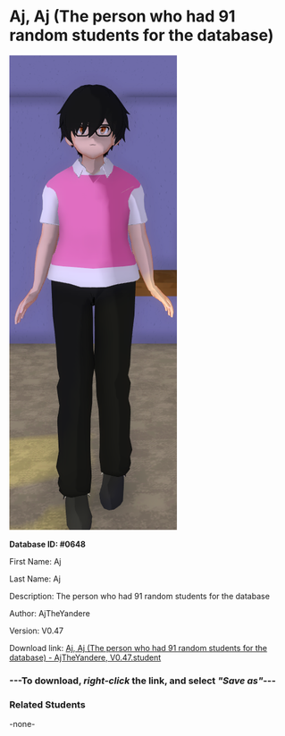 # Aj, Aj (The person who had 91 random students for the database)

<img src="Files/Images/Aj, Aj (The person who had 91 random students for the database).png" title="Aj, Aj (The person who had 91 random students for the database) - AjTheYandere, V0.47">

**Database ID: #0648**

First Name: Aj

Last Name: Aj

Description: The person who had 91 random students for the database

Author: AjTheYandere

Version: V0.47

Download link: <a href="https://raw.githubusercontent.com/Arbiter1223/Daigaku-Gurashi-Custom-Students/master/Files/Studen%20Files/Aj%2C%20Aj%20(The%20person%20who%20had%2091%20random%20students%20for%20the%20database)%20-%20AjTheYandere%2C%20V0.47.student">Aj, Aj (The person who had 91 random students for the database) - AjTheYandere, V0.47.student</a>

### ---**To download, _right-click_ the link, and select _"Save as"_**---

### Related Students

-none-
